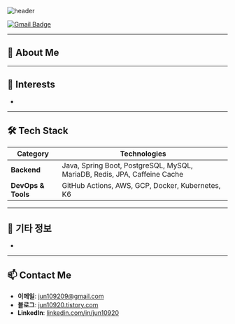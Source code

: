 ![header](https://capsule-render.vercel.app/api?type=waving&color=0:0b0f4d,100:1c1c86&height=200&section=header&text=Bamlatte's%20Github&fontColor=FFD700&fontSize=60&fontAlignY=35&desc=Backend%20Developer&descAlignY=65&descAlign=60&animation=fadeIn&speed=3)

[![Gmail Badge](https://img.shields.io/badge/Gmail-D14836?style=flat&logo=Gmail&logoColor=white)](mailto:phwoo1315@gmail.com)

---

## 👋 About Me



---

## 🌱 Interests

-

---

## 🛠 Tech Stack

| **Category**       | **Technologies** |
|--------------------|------------------|
| **Backend**        | Java, Spring Boot, PostgreSQL, MySQL, MariaDB, Redis, JPA, Caffeine Cache |
| **DevOps & Tools** | GitHub Actions, AWS, GCP, Docker, Kubernetes, K6 |

---

## 🚀 기타 정보

- 

---

## 📫 Contact Me

- **이메일**: jun109209@gmail.com
- **블로그**: [jun10920.tistory.com](https://jun10920.tistory.com)
- **LinkedIn**: [linkedin.com/in/jun10920](https://www.linkedin.com/in/jun10920)

